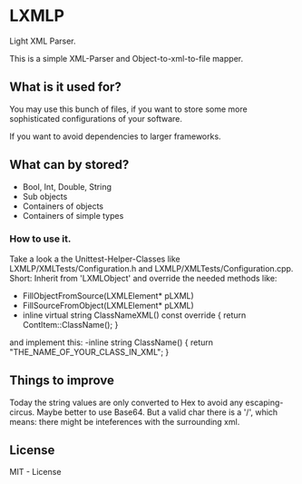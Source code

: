 # LXMLP
Light XML Parser.

This is a simple XML-Parser and Object-to-xml-to-file mapper.

## What is it used for?
You may use this bunch of files, if you want to store some more sophisticated configurations of your software.

If you want to avoid dependencies to larger frameworks.

## What can by stored?
- Bool, Int, Double, String
- Sub objects
- Containers of objects
- Containers of simple types

### How to use it.
Take a look a the Unittest-Helper-Classes like LXMLP/XMLTests/Configuration.h and LXMLP/XMLTests/Configuration.cpp.
Short: Inherit from 'LXMLObject' and override the needed methods like:
 - FillObjectFromSource(LXMLElement* pLXML)
 - FillSourceFromObject(LXMLElement* pLXML)
 - inline virtual string ClassNameXML() const override { return ContItem::ClassName(); }
 
and implement this:
  -inline string ClassName() { return "THE_NAME_OF_YOUR_CLASS_IN_XML"; }
  
## Things to improve
Today the string values are only converted to Hex to avoid any escaping-circus. Maybe better to use Base64. But a valid char there is a '/', which means: there might be inteferences with the surrounding xml.

## License
MIT - License

